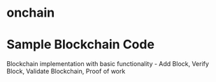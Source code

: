 # onchain

# Sample Blockchain Code

Blockchain implementation with basic functionality - Add Block, Verify Block,
Validate Blockchain, Proof of work
